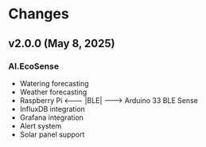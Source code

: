 # Changes

## v2.0.0 (May 8, 2025)
### AI.EcoSense
- Watering forecasting
- Weather forecasting
- Raspberry Pi <---  |BLE|  ---> Arduino 33 BLE Sense
- InfluxDB integration
- Grafana integration
- Alert system
- Solar panel support